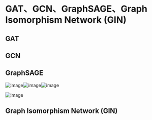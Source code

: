 
# GAT、GCN、GraphSAGE、Graph Isomorphism Network (GIN)
## GAT

## GCN


## GraphSAGE

![image](https://github.com/66xiu/emotion-recogniton-repo/assets/109055774/8f8154ab-1dee-4a58-a3b3-84851a820838)![image](https://github.com/66xiu/emotion-recogniton-repo/assets/109055774/8f248c5b-e545-4cc0-8007-46c41597ce61)![image](https://github.com/66xiu/emotion-recogniton-repo/assets/109055774/7e55940b-4167-4d5a-b632-a77384d913a5)

![image](https://github.com/66xiu/emotion-recogniton-repo/assets/109055774/056a99a3-0208-433e-b595-7ef816c8e9bc)





## Graph Isomorphism Network (GIN)


